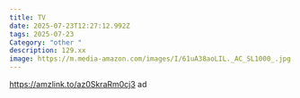 ```yaml
---
title: TV
date: 2025-07-23T12:27:12.992Z
tags: 2025-07-23
Category: "other "
description: 129.xx
image: https://m.media-amazon.com/images/I/61uA38aoLIL._AC_SL1000_.jpg
---
```

https://amzlink.to/az0SkraRm0cj3 ad
